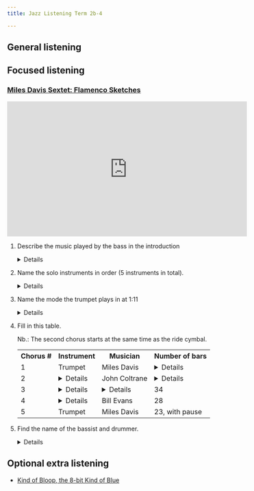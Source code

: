```yaml
---
title: Jazz Listening Term 2b-4

---
```


## General listening


## Focused listening

### [Miles Davis Sextet: Flamenco Sketches](https://www.youtube.com/watch?v=nTwp1sgUJrM)


<iframe width="560" height="315" src="https://www.youtube.com/embed/nTwp1sgUJrM?start=0&end=180" title="YouTube video player" frameborder="0" allow="accelerometer; autoplay; clipboard-write; encrypted-media; gyroscope; picture-in-picture" allowfullscreen></iframe>



1. Describe the music played by the bass in the introduction

	<details>
	<ul>
	<li>Starts with an anacrusis</li>
	<li>Dotted minim and crotchet rhythm</li>
	<li>Often two notes at once</li>
	<li>Pedal note throughout introduction and into next section</li>
	<li>Focused on the tonic and dominant</li>
	</ul>
	</details>
	
2. Name the solo instruments in order (5 instruments in total).

	<details>
	<ol>
	<li>Trumpet</li>
	<li>Tenor saxophone</li>
	<li>Alto saxophone</li>
	</details>

3. Name the mode the trumpet plays in at 1:11

	<details>Phrygian.</details>
	
4. Fill in this table.

	Nb.: The second chorus starts at the same time as the ride cymbal.

	<table>
	<tr>
		<th>Chorus #</th><th>Instrument</th><th>Musician</th><th>Number of bars</th>
	</tr>
		
	<tr>
		<td>1</td>
		<td>Trumpet</td>
		<td>Miles Davis</td>
		<td><details>24</details></td>
	</tr>
		
	<tr>
		<td>2</td>
		<td><details>Tenor saxophone</details></td>
		<td>John Coltrane</td>
		<td><details>25</details></td>
	</tr>
		
	<tr>
		<td>3</td>
		<td><details>Alto saxophone</details></td>
		<td><details>Cannonball Adderley</details></td>
		<td>34</td>
	</tr>
		
	<tr>
		<td>4</td>
		<td><details>Piano</details></td>
		<td>Bill Evans</td>
		<td>28</td>
	</tr>
		
	<tr>
		<td>5</td>
		<td>Trumpet</td>
		<td>Miles Davis</td>
		<td>23, with pause</td>
	</tr>
		
	</table>
	
4. Find the name of the bassist and drummer.

	<details>Paul Chambers and Jimmy Cobb.</details>

	

## Optional extra listening

* [Kind of Bloop, the 8-bit Kind of Blue](https://kindofbloop.com/)
